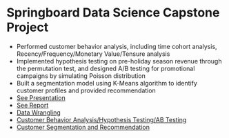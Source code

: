# Springboard Data Science Capstone Project

  * Performed customer behavior analysis, including time cohort analysis, Recency/Frequency/Monetary Value/Tensure analysis
  * Implemented hypothesis testing on pre-holiday season revenue through the permutation test, and designed A/B testing for promotional campaigns by simulating Poisson distribution
  * Built a segmentation model using K-Means algorithm to identify customer profiles and provided recommendation
  * [See Presentation](https://github.com/lasayin/Online-Retail-Customer-Behavior-Analysis-and-Customer-Segmentation/blob/main/Online_Retail_Presentation.pdf)
  * [See Report](https://github.com/lasayin/Online-Retail-Customer-Behavior-Analysis-and-Customer-Segmentation/blob/main/Online_Retail_Final_Report.pdf)
  * [Data Wrangling](https://github.com/lasayin/Online-Retail-Customer-Behavior-Analysis-and-Customer-Segmentation/blob/main/Online_Retail_Data_Wrangling.ipynb)
  * [Customer Behavior Analysis/Hypothesis Testing/AB Testing](https://github.com/lasayin/Online-Retail-Customer-Behavior-Analysis-and-Customer-Segmentation/blob/main/Online_Retail_Customer_Behavior_Analysis_and_AB_Testing.ipynb)
  * [Customer Segmentation and Recommendation](https://github.com/lasayin/Online-Retail-Customer-Behavior-Analysis-and-Customer-Segmentation/blob/main/Online_Retail_Customer_Segmentation.ipynb)
